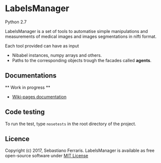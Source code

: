 # LabelsManager
Python 2.7

LabelsManager is a set of tools to automatise simple manipulations and measurements of medical images and images 
segmentations in nifti format.

Each tool provided can have as input 
* Nibabel instances, numpy arrays and others.
* Paths to the corresponding objects trough the facades called **agents**.


## Documentations

** Work in progress **

+ [Wiki-pages documentation](https://github.com/SebastianoF/LabelsManager/wiki)


## Code testing

To run the test, type `nosetests` in the root directory of the project.

## Licence

Copyright (c) 2017, Sebastiano Ferraris. LabelsManager is available as free open-source software under 
[MIT License](https://github.com/SebastianoF/LabelsManager/blob/master/LICENCE.txt)

